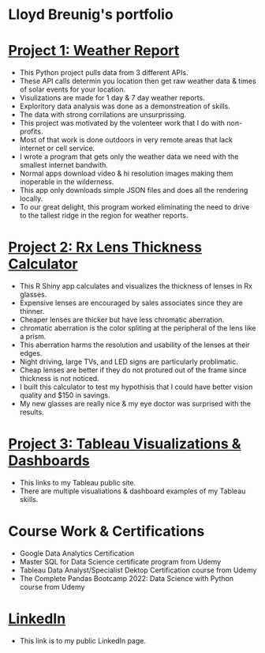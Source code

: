 # Lloyd Breunig's portfolio

# [Project 1: Weather Report](https://github.com/LloydBreunig/Lloyd_portfolio/blob/main/weather_project.ipynb)
* This Python project pulls data from 3 different APIs.
* These API calls determin you location then get raw weather data & times of solar events for your location.
* Visulizations are made for 1 day & 7 day weather reports.
* Exploritory data analysis was done as a demonstreation of skills.
* The data with strong corrilations are unsurprissing.
* This project was motivated by the volenteer work that I do with non-profits.
* Most of that work is done outdoors in very remote areas that lack internet or cell service.
* I wrote a program that gets only the weather data we need with the smallest internet bandwith.
* Normal apps download video & hi resolution images making them inoperable in the wilderness.
* This app only downloads simple JSON files and does all the rendering locally.
* To our great delight, this program worked eliminating the need to drive to the tallest ridge in the region for weather reports.

# [Project 2: Rx Lens Thickness Calculator](https://github.com/LloydBreunig/Lloyd_portfolio/blob/main/Rx%20glasses%20shiny%20app.R)
* This R Shiny app calculates and visualizes the thickness of lenses in Rx glasses. 
* Expensive lenses are encouraged by sales associates since they are thinner.
* Cheaper lenses are thicker but have less chromatic aberration. 
* chromatic aberration is the color spliting at the peripheral of the lens like a prism.
* This aberration harms the resolution and usability of the lenses at their edges.
* Night driving, large TVs, and LED signs are particularly problimatic.
* Cheap lenses are better if they do not protured out of the frame since thickness is not noticed. 
* I built this calculator to test my hypothisis that I could have better vision quality and $150 in savings.
* My new glasses are really nice & my eye doctor was surprised with the results.

# [Project 3: Tableau Visualizations & Dashboards](https://public.tableau.com/app/profile/lloyd.breunig#!/?newProfile=&activeTab=0)
* This links to my Tableau public site.
* There are multiple visualiations & dashboard examples of my Tableau skills.

# Course Work & Certifications
* Google Data Analytics Certification
* Master SQL for Data Science certificate program from Udemy
* Tableau Data Analyst/Specialist Dektop Certification course from Udemy
* The Complete Pandas Bootcamp 2022: Data Science with Python course from Udemy

# [LinkedIn](https://www.linkedin.com/in/lloyd-b-48bb95148/)
* This link is to my public LinkedIn page.

